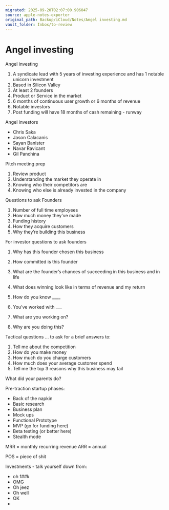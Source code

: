 ```yaml
---
migrated: 2025-09-20T02:07:00.906047
source: apple-notes-exporter
original_path: Backup/iCloud/Notes/Angel investing.md
vault_folder: Inbox/to-review
---
```

# Angel investing

Angel investing

1. A syndicate lead with 5 years of investing experience and has 1 notable unicorn investment 
2. Based in Silicon Valley
3. At least 2 founders
4. Product or Service in the market 
5. 6 months of continuous user growth or 6 months of revenue
6. Notable investors
7. Post funding will have 18 months of cash remaining - runway

Angel investors 
- Chris Saka
- Jason Calacanis
- Sayan Banister 
- Navar Ravicant
- Gil Panchina

Pitch meeting prep
1. Review product
2. Understanding the market they operate in
3. Knowing who their competitors are
4. Knowing who else is already invested in the company 

Questions to ask Founders
1. Number of full time employees 
2. How much money they’ve made
3. Funding history
4. How they acquire customers 
5. Why they’re building this business 

For investor questions to ask founders
1. Why has this founder chosen this business
2. How committed is this founder
3. What are the founder’s chances of succeeding in this business and in life
4. What does winning look like in terms of revenue and my return

1. How do you know ____
2. You’ve worked with ___ 

1. What are you working on?
2. Why are you doing this?

Tactical questions ... to ask for a brief answers to:
1. Tell me about the competition 
2. How do you make money
3. How much do you charge customers
4. How much does your average customer spend
5. Tell me the top 3 reasons why this business may fail 

What did your parents do?

Pre-traction startup phases:
- Back of the napkin 
- Basic research 
- Business plan 
- Mock ups
- Functional Prototype
- MVP (go for funding here)
- Beta testing (or better here)
- Stealth mode 

MRR = monthly recurring revenue
ARR = annual

POS = piece of shit

Investments - talk yourself down from:
- oh f##k
- OMG
- Oh jeez
- Oh well
- OK
- 

